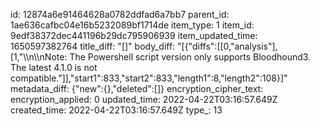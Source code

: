 id: 12874a6e91464628a0782ddfad6a7bb7
parent_id: 1ae636cafbc04e16b5232089bf1714de
item_type: 1
item_id: 9edf38372dec441196b29dc795906939
item_updated_time: 1650597382764
title_diff: "[]"
body_diff: "[{\"diffs\":[[0,\"analysis\"],[1,\"\\\n\\\nNote: The Powershell script version only supports Bloodhound3. The latest 4.1.0 is not compatible.\"]],\"start1\":833,\"start2\":833,\"length1\":8,\"length2\":108}]"
metadata_diff: {"new":{},"deleted":[]}
encryption_cipher_text: 
encryption_applied: 0
updated_time: 2022-04-22T03:16:57.649Z
created_time: 2022-04-22T03:16:57.649Z
type_: 13
